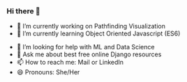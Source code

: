 ### Hi there 👋

<!--
**soumyaa1804/soumyaa1804** is a ✨ _special_ ✨ repository because its `README.md` (this file) appears on your GitHub profile.

Here are some ideas to get you started:
-->

- 🔭 I’m currently working on Pathfinding Visualization
- 🌱 I’m currently learning Object Oriented Javascript (ES6) 
<!-- - 👯 I’m looking to collaborate on a ML and Data Science project. -->
- 🤔 I’m looking for help with ML and Data Science
- 💬 Ask me about best free online Django resources
- 📫 How to reach me: Mail or LinkedIn
- 😄 Pronouns: She/Her
<!-- - ⚡ Fun fact: ... -->


